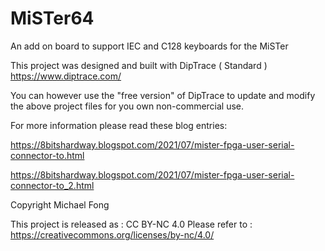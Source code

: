 # MiSTer64
An add on board to support IEC and C128 keyboards for the MiSTer

This project was designed and built with DipTrace ( Standard )
https://www.diptrace.com/

You can however use the "free version" of DipTrace to update and modify the above project files for you own non-commercial use.

For more information please read these blog entries:

https://8bitshardway.blogspot.com/2021/07/mister-fpga-user-serial-connector-to.html

https://8bitshardway.blogspot.com/2021/07/mister-fpga-user-serial-connector-to_2.html

Copyright Michael Fong

This project is released as : CC BY-NC 4.0
Please refer to : https://creativecommons.org/licenses/by-nc/4.0/
